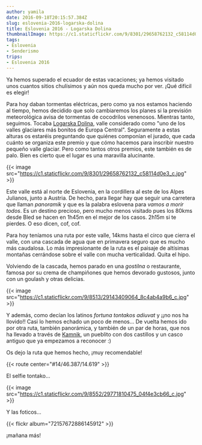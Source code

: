 ```yaml
---
author: yamila
date: 2016-09-18T20:15:57.384Z
slug: eslovenia-2016-logarska-dolina
title: Eslovenia 2016 - Logarska Dolina
thumbnailImage: https://c1.staticflickr.com/9/8301/29658762132_c58114d0e3_c.jpg
tags:
- Eslovenia
- Senderismo
trips:
- Eslovenia 2016
---
```


Ya hemos superado el ecuador de estas vacaciones; ya hemos visitado unos cuantos sitios chulísimos y aún nos queda mucho por ver. ¡Qué difícil es elegir!

Para hoy daban tormentas eléctricas, pero como ya nos estamos haciendo al tiempo, hemos decidido que solo cambiaremos los planes si la previsión meteorológica avisa de tormentas de cocodrilos venenosos. Mientras tanto, seguimos. Tocaba <a href="https://www.google.si/search?q=logarska+dolina&client=ms-android-oneplus&prmd=imvn&source=lnms&tbm=isch&sa=X&ved=0ahUKEwiW6InA1pnPAhWHVRQKHUjqBcYQ_AUIBygB&biw=360&bih=560" target="_new">Logarska Dolina</a>, valle considerado como  "uno de los valles glaciares más bonitos de Europa Central". Seguramente a estas alturas os estaréis preguntando que quiénes componían el jurado, que cada cuánto se organiza este premio y que cómo hacemos para inscribir nuestro pequeño valle glaciar. Pero como tantos otros premios, este también es de palo. Bien es cierto que el lugar es una maravilla alucinante.

{{< image src="https://c1.staticflickr.com/9/8301/29658762132_c58114d0e3_c.jpg" >}}

Este valle está al norte de Eslovenia, en la cordillera al este de los Alpes Julianos, junto a Austria. De hecho, para llegar hay que seguir una carretera que llaman <em>panoramik</em> y que es la palabra eslovena para <em>vamos a morir todos</em>. Es un destino precioso, pero mucho menos visitado pues los 80kms desde Bled se hacen en 1h45m en el mejor de los casos. 2h15m si te pierdes. O eso dicen, cof, cof.

Para hoy teníamos una ruta por este valle, 14kms hasta el circo que cierra el valle, con una cascada de agua que en primavera seguro que es mucho más caudalosa. Lo más impresionante de la ruta es el paisaje de altísimas montañas cerrándose sobre el valle con mucha verticalidad. Quita el hipo.

Volviendo de la cascada, hemos parado en una <em>gostilna</em> o restaurante, famosa por su crema de champiñones que hemos devorado gustosos, junto con un goulash y otras delicias.

{{< image src="https://c1.staticflickr.com/9/8513/29143409064_8c4ab4a9b6_c.jpg" >}}

Y además, como decían los latinos <em>fortuna tontakos adiuvat</em> y ¡¡no nos ha llovido!! Casi lo hemos echado un poco de menos... De vuelta hemos ido por otra ruta, también panorámica, y también de un par de horas, que nos ha llevado a través de <a href="https://www.google.si/search?q=kamnik&client=ms-android-oneplus&prmd=mivn&source=lnms&tbm=isch&sa=X&ved=0ahUKEwjUpK3b2JnPAhXHORQKHb3HCREQ_AUICCgC&biw=360&bih=560" target="_new">Kamnik</a>, un pueblito con dos castillos y un casco antiguo que ya empezamos a reconocer :)

Os dejo la ruta que hemos hecho, ¡muy recomendable!

{{< route center="#14/46.387/14.619" >}}

El selfie tontako...

{{< image src="https://c1.staticflickr.com/9/8552/29771810475_04f4e3cb66_c.jpg" >}}

Y las foticos...

{{< flickr album="72157672886145912" >}}

¡mañana más!
